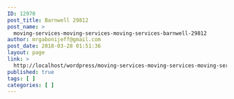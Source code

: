 ```yaml
---
ID: 12970
post_title: Barnwell 29812
post_name: >
  moving-services-moving-services-moving-services-barnwell-29812
author: mrgabonijeff@gmail.com
post_date: 2018-03-28 01:51:36
layout: page
link: >
  http://localhost/wordpress/moving-services-moving-services-moving-services-barnwell-29812/
published: true
tags: [ ]
categories: [ ]
---
```

